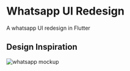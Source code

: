 # Whatsapp UI Redesign
 A whatsapp UI redesign in Flutter 
 
## Design Inspiration

![whatsapp mockup](https://user-images.githubusercontent.com/38382273/119204441-18e21180-ba9e-11eb-9742-05d19a63717a.png)
